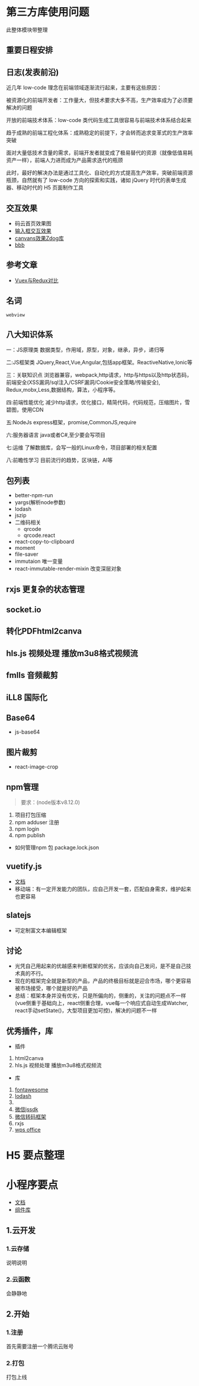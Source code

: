 # 第三方库使用问题
此整体模块带整理
## 重要日程安排
## 日志(发表前沿)
近几年 low-code 理念在前端领域逐渐流行起来，主要有这些原因：

被资源化的前端开发者：工作量大，但技术要求大多不高，生产效率成为了必须要解决的问题

开放的前端技术体系：low-code 类代码生成工具很容易与前端技术体系结合起来

趋于成熟的前端工程化体系：成熟稳定的前提下，才会转而追求变革式的生产效率突破

面对大量低技术含量的需求，前端开发者就变成了极易替代的资源（就像低值易耗资产一样），前端人力进而成为产品需求迭代的瓶颈

此时，最好的解决办法是通过工具化、自动化的方式提高生产效率，突破前端资源瓶颈，自然就有了 low-code 方向的探索和实践，诸如 jQuery 时代的表单生成器、移动时代的 H5 页面制作工具
## 交互效果
- 码云首页效果图
- [输入框交互效果](https://hubojing.github.io/advertising/)
- [canvans效果Zdog库](https://dp2px.com/2019/07/30/html5canvas1/)
- [bbb](https://blog.gatsby.fun/)
## 参考文章
- [Vuex与Redux对比](https://blog.csdn.net/hyupeng1006/article/details/80755667)
## 名词
`webview`
## 八大知识体系

一：JS原理类
数据类型，作用域，原型，对象，继承，异步，递归等

二:JS框架类
JQuery,React,Vue,Angular,包括app框架。ReactiveNative,Ionic等

三：关联知识点
浏览器兼容，webpack,http请求，http与https以及http状态码，前端安全(XSS漏洞/sql注入/CSRF漏洞/Cookie安全策略/传输安全),
Redux,mobx,Less,数据结构，算法，小程序等。

四:前端性能优化
减少http请求，优化接口，精简代码，代码规范，压缩图片，雪碧图，使用CDN

五:NodeJs
express框架，promise,CommonJS,require

六:服务器语言
java或者C#,至少要会写项目

七:运维
了解数据库，会写一般的Linux命令，项目部署的相关配置

八:前瞻性学习
目前流行的趋势，区块链，AI等
## 包列表
   - better-npm-run
   - yargs(解析node参数)
   - lodash
   - jszip
   - 二维码相关
      - qrcode
      - qrcode.react
   - react-copy-to-clipboard
   - moment
   - file-saver
   - immutaion 唯一变量
   - react-immutable-render-mixin 改变深层对象
## rxjs 更复杂的状态管理
## socket.io
## 转化PDFhtml2canva
## hls.js 视频处理 播放m3u8格式视频流
## fmlls 音频裁剪
## iLL8 国际化
## Base64
- js-base64
## 图片裁剪
- react-image-crop
## npm管理
> 要求：(node版本v8.12.0)
   1. 项目打包压缩
   2. npm adduser  注册
   2. npm login
   2. npm publish
- 如何管理npm 包 package.lock.json
## vuetify.js
- [文档](https://vuetifyjs.com/zh-Hans/jobs/for-vue/)
- 移动端：有一定开发能力的团队，应自己开发一套，匹配自身需求，维护起来也更容易
## slatejs
- 可定制富文本编辑框架
## 讨论
- 光凭自己用起来的优越感来判断框架的优劣，应该向自己发问，是不是自己技术真的不行。
- 现在的框架完全就是新型的产品，产品的终极目标就是迎合市场，哪个更容易被市场接受，哪个就是好的产品
- 总结：框架本身并没有优劣，只是所偏向的，侧重的，关注的问题点不一样(vue侧重于基础向上，react侧重合理，vue每一个响应式自动生成Watcher, react手动setState()，大型项目更加可控)，解决的问题不一样

## 优秀插件，库
- 插件
1. html2canva
2. hls.js 视频处理 播放m3u8格式视频流
- 库
1. [fontawesome](http://www.fontawesome.com.cn/faicons/)
2. [lodash](https://lodash.com/docs/4.17.11)
3. 
4. [微信jssdk](https://developers.weixin.qq.com/doc/offiaccount/OA_Web_Apps/JS-SDK.html)
5. [微信转码框架](https://uniapp.dcloud.io/)
6. rxjs
7. [wps office](https://view.officeapps.live.com/op/view.aspx)
# H5 要点整理
# 小程序要点
- [文档](https://developers.weixin.qq.com/miniprogram/dev/api/media/image/wx.chooseImage.html)
- [组件库](https://youzan.github.io/vant-weapp/#/field)

## 1.云开发
### 1.云存储
说明说明
### 2.云函数
会静静地

## 2.开始
### 1.注册
首先需要注册一个腾讯云账号
### 2.打包
打包上线